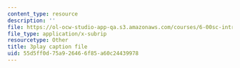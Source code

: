 ```yaml
---
content_type: resource
description: ''
file: https://ol-ocw-studio-app-qa.s3.amazonaws.com/courses/6-00sc-introduction-to-computer-science-and-programming-spring-2011/55d5ff0d75a926466f85a60c24439978_GmkRmETGghw.srt
file_type: application/x-subrip
resourcetype: Other
title: 3play caption file
uid: 55d5ff0d-75a9-2646-6f85-a60c24439978
---
```

